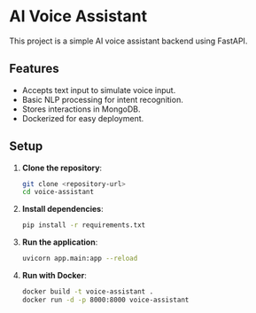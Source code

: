 # AI Voice Assistant

This project is a simple AI voice assistant backend using FastAPI.

## Features

- Accepts text input to simulate voice input.
- Basic NLP processing for intent recognition.
- Stores interactions in MongoDB.
- Dockerized for easy deployment.

## Setup

1. **Clone the repository**:
   ```bash
   git clone <repository-url>
   cd voice-assistant
   ```

2. **Install dependencies**:
   ```bash
   pip install -r requirements.txt
   ```

3. **Run the application**:
   ```bash
   uvicorn app.main:app --reload
   ```

4. **Run with Docker**:
   ```bash
   docker build -t voice-assistant .
   docker run -d -p 8000:8000 voice-assistant
   ```